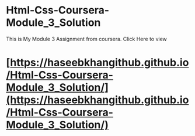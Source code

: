 # Html-Css-Coursera-Module_3_Solution

This is My Module 3 Assignment from coursera.
Click Here to view
# [https://haseebkhangithub.github.io/Html-Css-Coursera-Module_3_Solution/](https://haseebkhangithub.github.io/Html-Css-Coursera-Module_3_Solution/)
